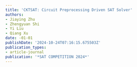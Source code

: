 ```yaml
---
title: 'CKTSAT: Circuit Preprocessing Driven SAT Solver'
authors:
- Jiaying Zhu
- Zhengyuan Shi
- Yi Liu
- Qiang Xu
date: -01-01
publishDate: '2024-10-24T07:16:15.675503Z'
publication_types:
- article-journal
publication: '*SAT COMPETITION 2024*'
---
```

